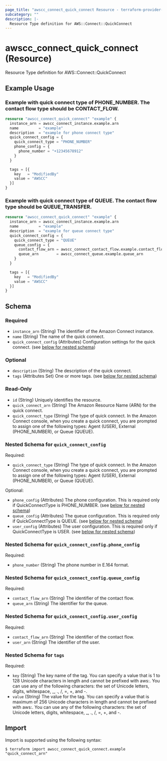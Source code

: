 ```yaml
---
page_title: "awscc_connect_quick_connect Resource - terraform-provider-awscc"
subcategory: ""
description: |-
  Resource Type definition for AWS::Connect::QuickConnect
---
```


# awscc_connect_quick_connect (Resource)

Resource Type definition for AWS::Connect::QuickConnect

## Example Usage

### Example with quick connect type of PHONE_NUMBER. The contact flow type should be CONTACT_FLOW.

```terraform
resource "awscc_connect_quick_connect" "example" {
  instance_arn = awscc_connect_instance.example.arn
  name         = "example"
  description  = "example for phone connect type"
  quick_connect_config = {
    quick_connect_type = "PHONE_NUMBER"
    phone_config = {
      phone_number = "+12345678912"
    }
  }

  tags = [{
    key   = "ModifiedBy"
    value = "AWSCC"
  }]
}
```

### Example with quick connect type of QUEUE. The contact flow type should be QUEUE_TRANSFER.

```terraform
resource "awscc_connect_quick_connect" "example" {
  instance_arn = awscc_connect_instance.example.arn
  name         = "example"
  description  = "example for queue connect type"
  quick_connect_config = {
    quick_connect_type = "QUEUE"
    queue_config = {
      contact_flow_arn = awscc_connect_contact_flow.example.contact_flow_arn
      queue_arn        = awscc_connect_queue.example.queue_arn
    }
  }

  tags = [{
    key   = "ModifiedBy"
    value = "AWSCC"
  }]
}
```

<!-- schema generated by tfplugindocs -->
## Schema

### Required

- `instance_arn` (String) The identifier of the Amazon Connect instance.
- `name` (String) The name of the quick connect.
- `quick_connect_config` (Attributes) Configuration settings for the quick connect. (see [below for nested schema](#nestedatt--quick_connect_config))

### Optional

- `description` (String) The description of the quick connect.
- `tags` (Attributes Set) One or more tags. (see [below for nested schema](#nestedatt--tags))

### Read-Only

- `id` (String) Uniquely identifies the resource.
- `quick_connect_arn` (String) The Amazon Resource Name (ARN) for the quick connect.
- `quick_connect_type` (String) The type of quick connect. In the Amazon Connect console, when you create a quick connect, you are prompted to assign one of the following types: Agent (USER), External (PHONE_NUMBER), or Queue (QUEUE).

<a id="nestedatt--quick_connect_config"></a>
### Nested Schema for `quick_connect_config`

Required:

- `quick_connect_type` (String) The type of quick connect. In the Amazon Connect console, when you create a quick connect, you are prompted to assign one of the following types: Agent (USER), External (PHONE_NUMBER), or Queue (QUEUE).

Optional:

- `phone_config` (Attributes) The phone configuration. This is required only if QuickConnectType is PHONE_NUMBER. (see [below for nested schema](#nestedatt--quick_connect_config--phone_config))
- `queue_config` (Attributes) The queue configuration. This is required only if QuickConnectType is QUEUE. (see [below for nested schema](#nestedatt--quick_connect_config--queue_config))
- `user_config` (Attributes) The user configuration. This is required only if QuickConnectType is USER. (see [below for nested schema](#nestedatt--quick_connect_config--user_config))

<a id="nestedatt--quick_connect_config--phone_config"></a>
### Nested Schema for `quick_connect_config.phone_config`

Required:

- `phone_number` (String) The phone number in E.164 format.


<a id="nestedatt--quick_connect_config--queue_config"></a>
### Nested Schema for `quick_connect_config.queue_config`

Required:

- `contact_flow_arn` (String) The identifier of the contact flow.
- `queue_arn` (String) The identifier for the queue.


<a id="nestedatt--quick_connect_config--user_config"></a>
### Nested Schema for `quick_connect_config.user_config`

Required:

- `contact_flow_arn` (String) The identifier of the contact flow.
- `user_arn` (String) The identifier of the user.



<a id="nestedatt--tags"></a>
### Nested Schema for `tags`

Required:

- `key` (String) The key name of the tag. You can specify a value that is 1 to 128 Unicode characters in length and cannot be prefixed with aws:. You can use any of the following characters: the set of Unicode letters, digits, whitespace, _, ., /, =, +, and -.
- `value` (String) The value for the tag. You can specify a value that is maximum of 256 Unicode characters in length and cannot be prefixed with aws:. You can use any of the following characters: the set of Unicode letters, digits, whitespace, _, ., /, =, +, and -.

## Import

Import is supported using the following syntax:

```shell
$ terraform import awscc_connect_quick_connect.example "quick_connect_arn"
```